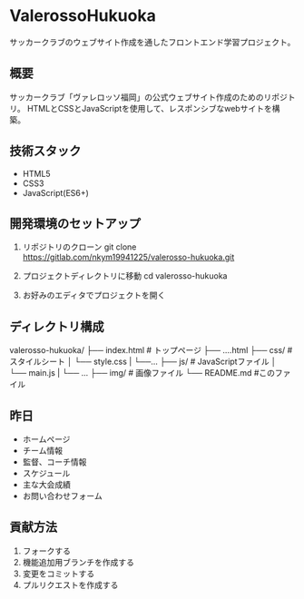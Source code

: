 # ValerossoHukuoka

サッカークラブのウェブサイト作成を通したフロントエンド学習プロジェクト。

## 概要

サッカークラブ「ヴァレロッソ福岡」の公式ウェブサイト作成のためのリポジトリ。
HTMLとCSSとJavaScriptを使用して、レスポンシブなwebサイトを構築。

## 技術スタック

- HTML5
- CSS3
- JavaScript(ES6+)

## 開発環境のセットアップ
1. リポジトリのクローン
git clone https://gitlab.com/nkym19941225/valerosso-hukuoka.git

2. プロジェクトディレクトリに移動
cd valerosso-hukuoka

3. お好みのエディタでプロジェクトを開く

## ディレクトリ構成
valerosso-hukuoka/
├── index.html        # トップページ
├── ....html
├── css/              # スタイルシート
│   └── style.css
|   └──...
├── js/               # JavaScriptファイル
│   └── main.js
|   └── ...
├── img/           # 画像ファイル
└── README.md         #このファイル

## 昨日

- ホームページ
- チーム情報
- 監督、コーチ情報
- スケジュール
- 主な大会成績
- お問い合わせフォーム

## 貢献方法

1. フォークする
2. 機能追加用ブランチを作成する
3. 変更をコミットする
4. プルリクエストを作成する
